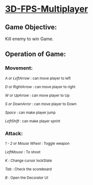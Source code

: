 # [3D-FPS-Multiplayer](https://tangpoyu.itch.io/3d-fpsgame-online)

## Game Objective:
Kill enemy to win Game.

## Operation of Game:

### Movement:

<sub>*A or LeftArrow* : can move player to left</sub>

<sub>*D or RightArrow* : can move player to right</sub>

<sub>*W or UpArrow* : can move player to Up</sub>

<sub>*S or DownArror* : can move player to Down</sub>

<sub>*Space* : can make player jump</sub>

<sub>*LeftShift* : can make player sprint</sub>

### Attack:

<sub>*1 - 2 or Mouse Wheel* : Toggle weapon</sub>

<sub>*LeftMouse* : To shoot</sub>

<sub>*K* : Change cursor lockState</sub>

<sub>*Tab* : Check the scoreboard</sub>

<sub>*B* : Open the Decorator UI</sub>


